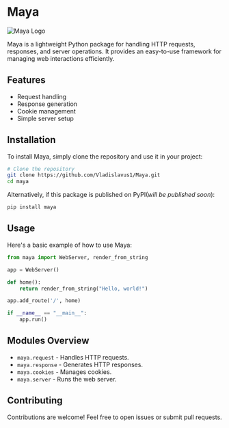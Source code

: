 # Maya

![Maya Logo](https://static.wikia.nocookie.net/azumanga/images/3/3f/Maya.jpg)

Maya is a lightweight Python package for handling HTTP requests, responses, and server operations. It provides an easy-to-use framework for managing web interactions efficiently.

## Features

- Request handling
- Response generation
- Cookie management
- Simple server setup

## Installation

To install Maya, simply clone the repository and use it in your project:

```bash
# Clone the repository
git clone https://github.com/Vladislavus1/Maya.git
cd maya
```

Alternatively, if this package is published on PyPI(*will be published soon*):

```bash
pip install maya
```

## Usage

Here's a basic example of how to use Maya:

```python
from maya import WebServer, render_from_string

app = WebServer()

def home():
    return render_from_string("Hello, world!")

app.add_route('/', home)

if __name__ == "__main__":
    app.run()
```

## Modules Overview

- `maya.request` - Handles HTTP requests.
- `maya.response` - Generates HTTP responses.
- `maya.cookies` - Manages cookies.
- `maya.server` - Runs the web server.

## Contributing

Contributions are welcome! Feel free to open issues or submit pull requests.
